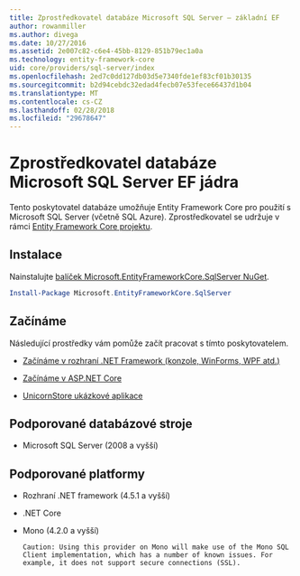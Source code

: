 ```yaml
---
title: Zprostředkovatel databáze Microsoft SQL Server – základní EF
author: rowanmiller
ms.author: divega
ms.date: 10/27/2016
ms.assetid: 2e007c82-c6e4-45bb-8129-851b79ec1a0a
ms.technology: entity-framework-core
uid: core/providers/sql-server/index
ms.openlocfilehash: 2ed7c0dd127db03d5e7340fde1ef83cf01b30135
ms.sourcegitcommit: b2d94cebdc32edad4fecb07e53fece66437d1b04
ms.translationtype: MT
ms.contentlocale: cs-CZ
ms.lasthandoff: 02/28/2018
ms.locfileid: "29678647"
---
```

# <a name="microsoft-sql-server-ef-core-database-provider"></a>Zprostředkovatel databáze Microsoft SQL Server EF jádra

Tento poskytovatel databáze umožňuje Entity Framework Core pro použití s Microsoft SQL Server (včetně SQL Azure). Zprostředkovatel se udržuje v rámci [Entity Framework Core projektu](https://github.com/aspnet/EntityFrameworkCore).

## <a name="install"></a>Instalace

Nainstalujte [balíček Microsoft.EntityFrameworkCore.SqlServer NuGet](https://www.nuget.org/packages/Microsoft.EntityFrameworkCore.SqlServer/).

``` powershell
Install-Package Microsoft.EntityFrameworkCore.SqlServer
```

## <a name="get-started"></a>Začínáme

Následující prostředky vám pomůže začít pracovat s tímto poskytovatelem.
* [Začínáme v rozhraní .NET Framework (konzole, WinForms, WPF atd.)](../../get-started/full-dotnet/index.md)

* [Začínáme v ASP.NET Core](../../get-started/aspnetcore/index.md)

* [UnicornStore ukázkové aplikace](https://github.com/rowanmiller/UnicornStore/tree/master/UnicornStore)

## <a name="supported-database-engines"></a>Podporované databázové stroje

* Microsoft SQL Server (2008 a vyšší)

## <a name="supported-platforms"></a>Podporované platformy

* Rozhraní .NET framework (4.5.1 a vyšší)

* .NET Core

* Mono (4.2.0 a vyšší)

      Caution: Using this provider on Mono will make use of the Mono SQL Client implementation, which has a number of known issues. For example, it does not support secure connections (SSL).
